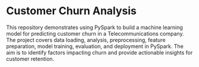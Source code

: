 # Customer Churn Analysis

This repository demonstrates using PySpark to build a machine learning model for predicting customer churn in a Telecommunications company. The project covers data loading, analysis, preprocessing, feature preparation, model training, evaluation, and deployment in PySpark. The aim is to identify factors impacting churn and provide actionable insights for customer retention.